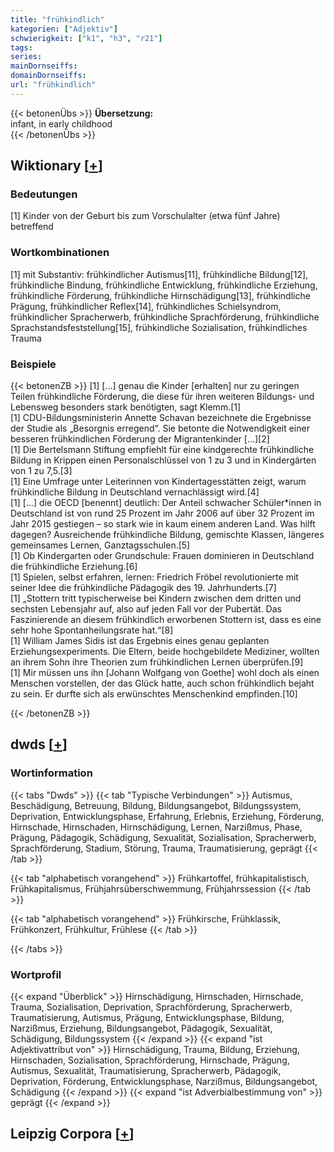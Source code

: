 ```yaml
---
title: "frühkindlich"
kategorien: ["Adjektiv"]
schwierigkeit: ["k1", "h3", "r21"]
tags:
series:
mainDornseiffs:
domainDornseiffs:
url: "frühkindlich"
---
```


{{< betonenÜbs >}}
**Übersetzung:**  
infant, in early childhood  
{{< /betonenÜbs >}}

## Wiktionary [[+](https://de.wiktionary.org/wiki/frühkindlich)]

### Bedeutungen
[1] Kinder von der Geburt bis zum Vorschulalter (etwa fünf Jahre) betreffend  

### Wortkombinationen
[1] mit Substantiv: frühkindlicher Autismus[11], frühkindliche Bildung[12], frühkindliche Bindung, frühkindliche Entwicklung, frühkindliche Erziehung, frühkindliche Förderung, frühkindliche Hirnschädigung[13], frühkindliche Prägung, frühkindlicher Reflex[14], frühkindliches Schielsyndrom, frühkindlicher Spracherwerb, frühkindliche Sprachförderung, frühkindliche Sprachstandsfeststellung[15], frühkindliche Sozialisation, frühkindliches Trauma  

### Beispiele
{{< betonenZB >}}
[1] […] genau die Kinder [erhalten] nur zu geringen Teilen frühkindliche Förderung, die diese für ihren weiteren Bildungs- und Lebensweg besonders stark benötigten, sagt Klemm.[1]  
[1] CDU-Bildungsministerin Annette Schavan bezeichnete die Ergebnisse der Studie als „Besorgnis erregend“. Sie betonte die Notwendigkeit einer besseren frühkindlichen Förderung der Migrantenkinder […][2]  
[1] Die Bertelsmann Stiftung empfiehlt für eine kindgerechte frühkindliche Bildung in Krippen einen Personalschlüssel von 1 zu 3 und in Kindergärten von 1 zu 7,5.[3]  
[1] Eine Umfrage unter Leiterinnen von Kindertagesstätten zeigt, warum frühkindliche Bildung in Deutschland vernachlässigt wird.[4]  
[1] […] die OECD [benennt] deutlich: Der Anteil schwacher Schüler*innen in Deutschland ist von rund 25 Prozent im Jahr 2006 auf über 32 Prozent im Jahr 2015 gestiegen – so stark wie in kaum einem anderen Land. Was hilft dagegen? Ausreichende frühkindliche Bildung, gemischte Klassen, längeres gemeinsames Lernen, Ganztagsschulen.[5]  
[1] Ob Kindergarten oder Grundschule: Frauen dominieren in Deutschland die frühkindliche Erziehung.[6]  
[1] Spielen, selbst erfahren, lernen: Friedrich Fröbel revolutionierte mit seiner Idee die frühkindliche Pädagogik des 19. Jahrhunderts.[7]  
[1] „Stottern tritt typischerweise bei Kindern zwischen dem dritten und sechsten Lebensjahr auf, also auf jeden Fall vor der Pubertät. Das Faszinierende an diesem frühkindlich erworbenen Stottern ist, dass es eine sehr hohe Spontanheilungsrate hat.“[8]  
[1] William James Sidis ist das Ergebnis eines genau geplanten Erziehungsexperiments. Die Eltern, beide hochgebildete Mediziner, wollten an ihrem Sohn ihre Theorien zum frühkindlichen Lernen überprüfen.[9]  
[1] Mir müssen uns ihn [Johann Wolfgang von Goethe] wohl doch als einen Menschen vorstellen, der das Glück hatte, auch schon frühkindlich bejaht zu sein. Er durfte sich als erwünschtes Menschenkind empfinden.[10]  

{{< /betonenZB >}}


## dwds [[+](https://www.dwds.de/wb/frühkindlich)]

### Wortinformation
{{< tabs "Dwds" >}}
{{< tab "Typische Verbindungen" >}}
Autismus, Beschädigung, Betreuung, Bildung, Bildungsangebot, Bildungssystem, Deprivation, Entwicklungsphase, Erfahrung, Erlebnis, Erziehung, Förderung, Hirnschade, Hirnschaden, Hirnschädigung, Lernen, Narzißmus, Phase, Prägung, Pädagogik, Schädigung, Sexualität, Sozialisation, Spracherwerb, Sprachförderung, Stadium, Störung, Trauma, Traumatisierung, geprägt
{{< /tab >}}

{{< tab "alphabetisch vorangehend" >}}
Frühkartoffel, frühkapitalistisch, Frühkapitalismus, Frühjahrsüberschwemmung, Frühjahrssession
{{< /tab >}}

{{< tab "alphabetisch vorangehend" >}}
Frühkirsche, Frühklassik, Frühkonzert, Frühkultur, Frühlese
{{< /tab >}}

{{< /tabs >}}

### Wortprofil
{{< expand "Überblick" >}} Hirnschädigung, Hirnschaden, Hirnschade, Trauma, Sozialisation, Deprivation, Sprachförderung, Spracherwerb, Traumatisierung, Autismus, Prägung, Entwicklungsphase, Bildung, Narzißmus, Erziehung, Bildungsangebot, Pädagogik, Sexualität, Schädigung, Bildungssystem {{< /expand >}}
{{< expand "ist Adjektivattribut von" >}} Hirnschädigung, Trauma, Bildung, Erziehung, Hirnschaden, Sozialisation, Sprachförderung, Hirnschade, Prägung, Autismus, Sexualität, Traumatisierung, Spracherwerb, Pädagogik, Deprivation, Förderung, Entwicklungsphase, Narzißmus, Bildungsangebot, Schädigung {{< /expand >}}
{{< expand "ist Adverbialbestimmung von" >}} geprägt {{< /expand >}}

## Leipzig Corpora [[+](https://corpora.uni-leipzig.de/en/res?word=frühkindlich&corpusId=deu_newscrawl-public_2018)]

